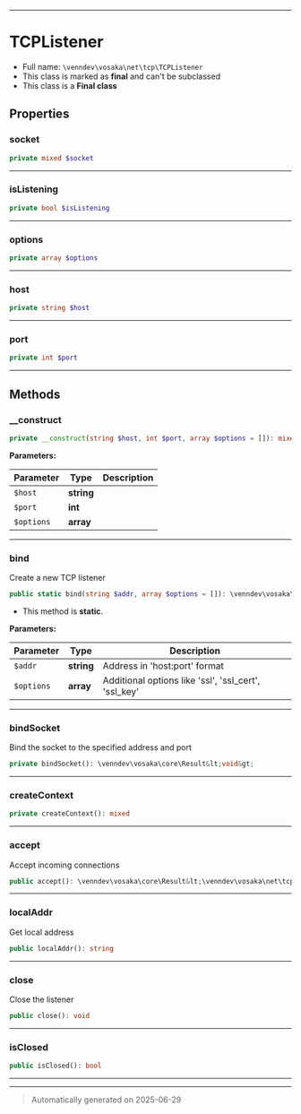 ***

# TCPListener





* Full name: `\venndev\vosaka\net\tcp\TCPListener`
* This class is marked as **final** and can't be subclassed
* This class is a **Final class**



## Properties


### socket



```php
private mixed $socket
```






***

### isListening



```php
private bool $isListening
```






***

### options



```php
private array $options
```






***

### host



```php
private string $host
```






***

### port



```php
private int $port
```






***

## Methods


### __construct



```php
private __construct(string $host, int $port, array $options = []): mixed
```








**Parameters:**

| Parameter | Type | Description |
|-----------|------|-------------|
| `$host` | **string** |  |
| `$port` | **int** |  |
| `$options` | **array** |  |





***

### bind

Create a new TCP listener

```php
public static bind(string $addr, array $options = []): \venndev\vosaka\core\Result&lt;\venndev\vosaka\net\tcp\TCPListener&gt;
```



* This method is **static**.




**Parameters:**

| Parameter | Type | Description |
|-----------|------|-------------|
| `$addr` | **string** | Address in &#039;host:port&#039; format |
| `$options` | **array** | Additional options like &#039;ssl&#039;, &#039;ssl_cert&#039;, &#039;ssl_key&#039; |





***

### bindSocket

Bind the socket to the specified address and port

```php
private bindSocket(): \venndev\vosaka\core\Result&lt;void&gt;
```












***

### createContext



```php
private createContext(): mixed
```












***

### accept

Accept incoming connections

```php
public accept(): \venndev\vosaka\core\Result&lt;\venndev\vosaka\net\tcp\TCPStream&gt;
```












***

### localAddr

Get local address

```php
public localAddr(): string
```












***

### close

Close the listener

```php
public close(): void
```












***

### isClosed



```php
public isClosed(): bool
```












***


***
> Automatically generated on 2025-06-29
